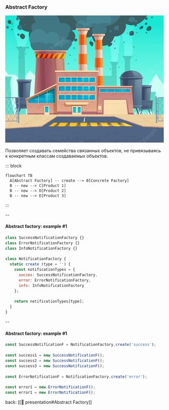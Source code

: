 ### Abstract Factory <!-- element style="display:none" -->

![[abstract-factory.png | 400]](./imgs/abstract-factory.png)

Позволяет создавать семейства связанных объектов, не привязываясь к конкретным классам создаваемых объектов.

::: block <!-- element style="display: none;" -->
```mermaid
flowchart TB
  A[Abstract Factory] -- create --> B[Concrete Factory]
  B -- new --> C[Product 1]
  B -- new --> D[Product 2]
  B -- new --> E[Product 3]
```
:::

--

#### Abstract factory: example #1

```js
class SuccessNotificationFactory {}
class ErrorNotificationFactory {}
class InfoNotificationFactory {}

class NotificationFactory {
  static create (type = '') {
    const notificationTypes = {
      succes: SuccessNotificationFactory,
      error: ErrorNotificationFactory,
      info: InfoNotificationFactory
    };
    
    return notificationTypes[type];
  }
}
```

--

#### Abstract factory: example #1

```js
const SuccessNotificationF = NotificationFactory.create('success');

const success1 = new SuccessNotificationF();
const success2 = new SuccessNotificationF();
const success3 = new SuccessNotificationF();

const ErrorNotificationF = NotificationFactory.create('error');

const error1 = new ErrorNotificationF();
const error1 = new ErrorNotificationF();
```

back: [[📖 presentation#Abstract Factory]] <!-- element style="display:none" -->
